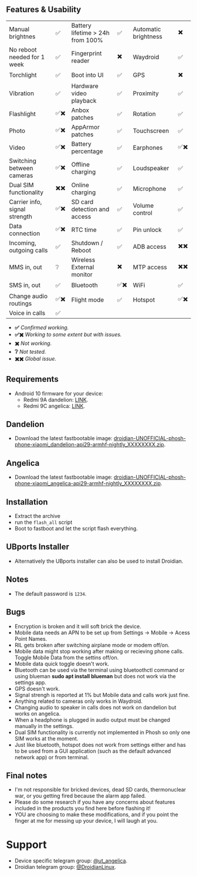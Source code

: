 ## Features & Usability

|                               	|    	|                                  	|    	|                      	|   	|
|-------------------------------	|----	|----------------------------------	|----	|----------------------	|---	|
| Manual brightnes              	|  ✅ 	| Battery lifetime > 24h from 100% 	|  ✅ 	| Automatic brightness  |  ✖️ 	|
| No reboot needed for 1 week      	|  ✅	| Fingerprint reader  	                |  ✖️ 	| Waydroid		|  ✅	|
| Torchlight                    	|  ✅	| Boot into UI                     	|  ✅ 	| GPS                 	|  ✖️ 	|
| Vibration                     	|  ✅ 	| Hardware video playback          	|  ✅ 	| Proximity          	|  ✅	|
| Flashlight                    	|  ✅✖️ 	| Anbox patches                    	|  ✅ 	| Rotation            	|  ✅ 	|
| Photo                         	|  ✅✖️ 	| AppArmor patches                 	|  ✅ 	| Touchscreen          	|  ✅ 	|
| Video                         	|  ✅✖️  | Battery percentage               	|  ✅ 	| Earphones           	|  ✅✖️ 	|
| Switching between cameras     	|  ✅✖️ 	| Offline charging                 	|  ✅ 	| Loudspeaker          	|  ✅ 	|
| Dual SIM functionality        	|  ✖️✖️	| Online charging                  	|  ✅ 	| Microphone          	|  ✅ 	|
| Carrier info, signal strength 	|  ✅✖️ 	| SD card detection and access     	|  ✅ 	| Volume control       	|  ✅ 	|
| Data connection               	|  ✅✖️ 	| RTC time                         	|  ✅ 	| Pin unlock           	|  ✅ 	|
| Incoming, outgoing calls      	|  ✅ 	| Shutdown / Reboot                	|  ✅ 	| ADB access          	|  ✖️✖️ 	|
| MMS in, out                   	|  ❔ 	| Wireless External monitor        	|  ✖️ 	| MTP access           	|  ✖️✖️ 	|
| SMS in, out                    	|  ✅ 	| Bluetooth                        	|  ✅✖️ 	| WiFi			|  ✅	|
| Change audio routings          	|  ✅✖️	| Flight mode                      	|  ✅ 	| Hotspot		|  ✅✖️	|
| Voice in calls                	|  ✅ 	|

- **✅** *Confirmed working.*
- **✅✖️** *Working to some extent but with issues.*
- **✖️** *Not working.*
- **❔** *Not tested.*
- **✖️✖️** *Global issue.*

## Requirements
- Android 10 firmware for your device:
  - Redmi 9A dandelion: [LINK](https://xiaomifirmwareupdater.com/archive/miui/dandelion/).
  - Redmi 9C angelica: [LINK](https://xiaomifirmwareupdater.com/archive/miui/angelica/).

## Dandelion
- Download the latest fastbootable image:  [droidian-UNOFFICIAL-phosh-phone-xiaomi_dandelion-api29-armhf-nightly_XXXXXXXX.zip](https://github.com/droidian-mt6765/droidian-images-dandelion/releases/tag/nightly).

## Angelica
- Download the latest fastbootable image:  [droidian-UNOFFICIAL-phosh-phone-xiaomi_angelica-api29-armhf-nightly_XXXXXXXX.zip](https://github.com/droidian-mt6765/droidian-images-angelica/releases/tag/nightly).

## Installation
* Extract the archive
* run the `flash_all` script 
* Boot to fastboot and let the script flash everything.

## UBports Installer
- Alternatively the UBports installer can also be used to install Droidian.

## Notes
- The default password is `1234`.

## Bugs
- Encryption is broken and it will soft brick the device.
- Mobile data needs an APN to be set up from Settings -> Mobile -> Acess Point Names.
- RIL gets broken after switching airplane mode or modem off/on.
- Mobile data might stop working after making or recieving phone calls. Toggle Mobile Data from the settins off/on.
- Mobile data quick toggle doesn't work.
- Bluetooth can be used via the terminal using bluetoothctl command or using blueman **sudo apt install blueman** but does not work via the settings app.
- GPS doesn't work.
- Signal strengh is reported at 1% but Mobile data and calls work just fine.
- Anything related to cameras only works in Waydroid.
- Changing audio to speaker in calls does not work on dandelion but works on angelica.
- When a headphone is plugged in audio output must be changed manually in the settings.
- Dual SIM functionality is currently not implemented in Phosh so only one SIM works at the moment.
- Just like bluetooth, hotspot does not work from settings either and has to be used from a GUI application (such as the default advanced network app) or from terminal.

## Final notes
- I'm not responsible for bricked devices, dead SD cards, thermonuclear war, or you getting fired because the alarm app failed.
- Please do some research if you have any concerns about features included in the products you find here before flashing it!
- YOU are choosing to make these modifications, and if you point the finger at me for messing up your device, I will laugh at you.

# Support
- Device specific telegram group: [@ut_angelica](https://t.me/ut_angelica).
- Droidian telegram group: [@DroidianLinux](https://t.me/DroidianLinux).

